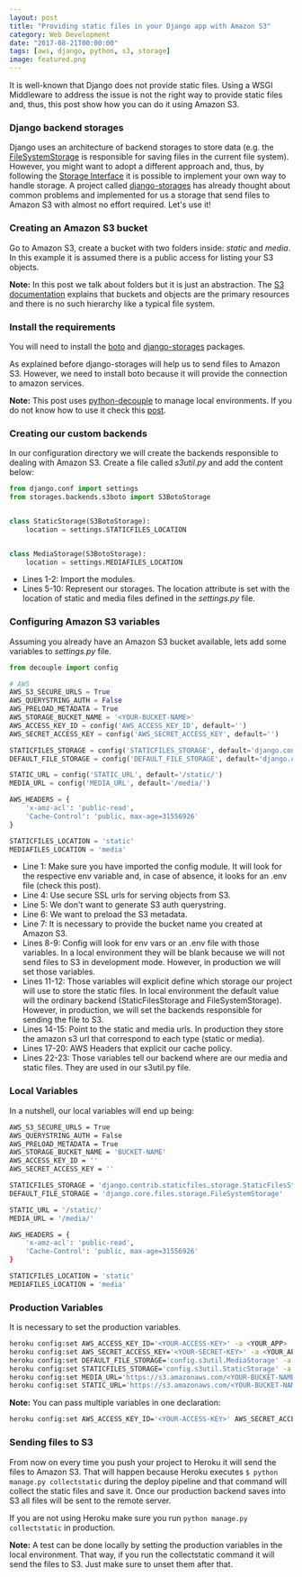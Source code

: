 ```yaml
---
layout: post
title: "Providing static files in your Django app with Amazon S3"
category: Web Development
date: "2017-08-21T00:00:00"
tags: [aws, django, python, s3, storage]
image: featured.png
---
```


It is well-known that Django does not provide static files. Using a WSGI Middleware to address the issue is not the right way to provide static files and, thus, this post show how you can do it using Amazon S3.

### Django backend storages

Django uses an architecture of backend storages to store data (e.g. the [FileSystemStorage](https://docs.djangoproject.com/en/1.11/ref/files/storage/) is responsible for saving files in the current file system). However, you might want to adopt a different approach and, thus, by following the [Storage Interface](https://docs.djangoproject.com/en/1.11/howto/custom-file-storage/) it is possible to implement your own way to handle storage. A project called [django-storages](https://github.com/jschneier/django-storages) has already thought about common problems and implemented for us a storage that send files to Amazon S3 with almost no effort required. Let's use it!

### Creating an Amazon S3 bucket

Go to Amazon S3, create a bucket with two folders inside: _static_ and _media_. In this example it is assumed there is a public access for listing your S3 objects.

**Note:** In this post we talk about folders but it is just an abstraction. The [S3 documentation](http://docs.aws.amazon.com/AmazonS3/latest/UG/FolderOperations.html) explains that buckets and objects are the primary resources and there is no such hierarchy like a typical file system.

### Install the requirements

You will need to install the [boto](https://github.com/boto/boto3) and [django-storages](https://github.com/jschneier/django-storages) packages.

As explained before django-storages will help us to send files to Amazon S3. However, we need to install boto because it will provide the connection to amazon services.

**Note:** This post uses [python-decouple](https://github.com/henriquebastos/python-decouple) to manage local environments. If you do not know how to use it check this [post](/django/2017/08/15/Prepare_your_Django_app_to_be_deployed_at_Heroku.html).

### Creating our custom backends

In our configuration directory we will create the backends responsible to dealing with Amazon S3. Create a file called _s3util.py_ and add the content below:

```python
from django.conf import settings
from storages.backends.s3boto import S3BotoStorage


class StaticStorage(S3BotoStorage):
    location = settings.STATICFILES_LOCATION


class MediaStorage(S3BotoStorage):
    location = settings.MEDIAFILES_LOCATION
```

- Lines 1-2: Import the modules.
- Lines 5-10: Represent our storages. The location attribute is set with the location of static and media files defined in the _settings.py_ file.

### Configuring Amazon S3 variables

Assuming you already have an Amazon S3 bucket available, lets add some variables to _settings.py_ file.

```python
from decouple import config

# AWS
AWS_S3_SECURE_URLS = True
AWS_QUERYSTRING_AUTH = False
AWS_PRELOAD_METADATA = True
AWS_STORAGE_BUCKET_NAME = '<YOUR-BUCKET-NAME>'
AWS_ACCESS_KEY_ID = config('AWS_ACCESS_KEY_ID', default='')
AWS_SECRET_ACCESS_KEY = config('AWS_SECRET_ACCESS_KEY', default='')

STATICFILES_STORAGE = config('STATICFILES_STORAGE', default='django.contrib.staticfiles.storage.StaticFilesStorage')
DEFAULT_FILE_STORAGE = config('DEFAULT_FILE_STORAGE', default='django.core.files.storage.FileSystemStorage')

STATIC_URL = config('STATIC_URL', default='/static/')
MEDIA_URL = config('MEDIA_URL', default='/media/')

AWS_HEADERS = {
    'x-amz-acl': 'public-read',
    'Cache-Control': 'public, max-age=31556926'
}

STATICFILES_LOCATION = 'static'
MEDIAFILES_LOCATION = 'media'
```

- Line 1: Make sure you have imported the config module. It will look for the respective env variable and, in case of absence, it looks for an .env file (check this post).
- Line 4: Use secure SSL urls for serving objects from S3.
- Line 5: We don't want to generate S3 auth querystring.
- Line 6: We want to preload the S3 metadata.
- Line 7: It is necessary to provide the bucket name you created at Amazon S3.
- Lines 8-9: Config will look for env vars or an .env file with those variables. In a local environment they will be blank because we will not send files to S3 in development mode. However, in production we will set those variables.
- Lines 11-12: Those variables will explicit define which storage our project will use to store the static files. In local environment the default value will the ordinary backend (StaticFilesStorage and FileSystemStorage). However, in production, we will set the backends responsible for sending the file to S3.
- Lines 14-15: Point to the static and media urls. In production they store the amazon s3 url that correspond to each type (static or media).
- Lines 17-20: AWS Headers that explicit our cache policy.
- Lines 22-23: Those variables tell our backend where are our media and static files. They are used in our s3util.py file.

### Local Variables

In a nutshell, our local variables will end up being:

```bash
AWS_S3_SECURE_URLS = True
AWS_QUERYSTRING_AUTH = False
AWS_PRELOAD_METADATA = True
AWS_STORAGE_BUCKET_NAME = 'BUCKET-NAME'
AWS_ACCESS_KEY_ID = ''
AWS_SECRET_ACCESS_KEY = ''

STATICFILES_STORAGE = 'django.contrib.staticfiles.storage.StaticFilesStorage'
DEFAULT_FILE_STORAGE = 'django.core.files.storage.FileSystemStorage'

STATIC_URL = '/static/'
MEDIA_URL = '/media/'

AWS_HEADERS = {
    'x-amz-acl': 'public-read',
    'Cache-Control': 'public, max-age=31556926'
}

STATICFILES_LOCATION = 'static'
MEDIAFILES_LOCATION = 'media'
```

### Production Variables

It is necessary to set the production variables.

```bash
heroku config:set AWS_ACCESS_KEY_ID='<YOUR-ACCESS-KEY>' -a <YOUR_APP>
heroku config:set AWS_SECRET_ACCESS_KEY='<YOUR-SECRET-KEY>' -a <YOUR_APP>
heroku config:set DEFAULT_FILE_STORAGE='config.s3util.MediaStorage' -a <YOUR_APP>
heroku config:set STATICFILES_STORAGE='config.s3util.StaticStorage' -a <YOUR_APP>
heroku config:set MEDIA_URL='https://s3.amazonaws.com/<YOUR-BUCKET-NAME>/media/' -a <YOUR_APP>
heroku config:set STATIC_URL='https://s3.amazonaws.com/<YOUR-BUCKET-NAME>/static/' -a <YOUR_APP>
```

**Note:** You can pass multiple variables in one declaration:

```bash
heroku config:set AWS_ACCESS_KEY_ID='<YOUR-ACCESS-KEY>' AWS_SECRET_ACCESS_KEY='<YOUR-SECRET-KEY>' ... -a <YOUR_APP>
```

### Sending files to S3

From now on every time you push your project to Heroku it will send the files to Amazon S3. That will happen because Heroku executes `$ python manage.py collectstatic` during the deploy pipeline and that command will collect the static files and save it. Once our production backend saves into S3 all files will be sent to the remote server.

If you are not using Heroku make sure you run `python manage.py collectstatic` in production.

**Note:** A test can be done locally by setting the production variables in the local environment. That way, if you run the collectstatic command it will send the files to S3. Just make sure to unset them after that.

